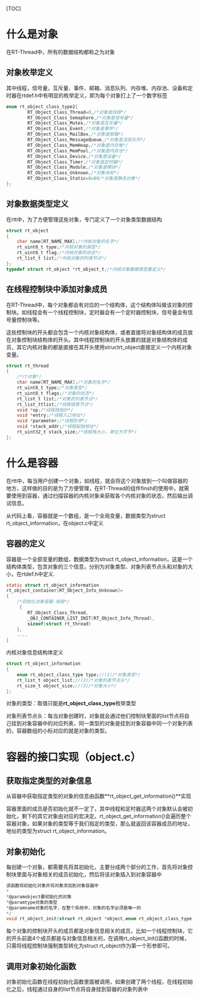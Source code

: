 [TOC]



# 什么是对象

在RT-Thread中，所有的数据结构都称之为对象

## 对象枚举定义

其中线程，信号量，互斥量、事件、邮箱、消息队列、内存堆、内存池、设备和定时器在rtdef.h中有明显的枚举定义，即为每个对象打上了一个数字标签

```c
enum rt_object_class_type2{
        RT_Object_Class_Thread=0,/*对象是线程*/
        RT_Object_Class_Semaphore,/*对象是信号量*/
        RT_Object_Class_Mutex,/*对象是互斥量*/
        RT_Object_Class_Event,/*对象是事件*/
        RT_Object_Class_MailBox,/*对象是邮箱*/
        RT_Object_Class_MessageQueue,/*对象是消息队列*/
        RT_Object_Class_MemHeap,/*对象是内存堆*/
        RT_Object_Class_MemPool,/*对象是内存池*/
        RT_Object_Class_Device,/*对象是设备*/
        RT_Object_Class_Timer,/*对象是定时器*/
        RT_Object_Class_Module,/*对象是模块*/
        RT_Object_Class_Unknown,/*对象未知*/
        RT_Object_Class_Static=0x80/*对象是静态对象*/
};
```

## 对象数据类型定义

在rtt中，为了方便管理这些对象，专门定义了一个对象类型数据结构

```c
struct rt_object
{
    char name[RT_NAME_MAX];/*内核对象的名字*/
    rt_uint8_t type;/*内核对象的类型*/
    rt_uint8_t flag;/*内核对象的状态*/
    rt_list_t list;/*内核对象的列表节点*/
};
typedef struct rt_object *rt_object_t;/*内核对象数据类型重定义*/
```

## 在线程控制块中添加对象成员

在RT-Thread中，每个对象都会有对应的一个结构体，这个结构体叫做该对象的控制块。如线程会有一个线程控制块，定时器会有一个定时器控制块，信号量会有信号量控制块等。

这些控制块的开头都会包含一个内核对象结构体，或者直接将对象结构体的成员放在对象控制块结构体的开头。其中线程控制块的开头放置的就是对象结构体的成员，其它内核对象的都是直接在其开头使用structrt_object直接定义一个内核对象变量。

```c
struct rt_thread
{
    /*rt对象*/
    char name[RT_NAME_MAX];/*对象的名字*/
    rt_uint8_t type;/*对象类型*/
    rt_uint8_t flags;/*对象的状态*/
    rt_list_t list;/*对象的列表节点*/
    rt_list_ttlist;/*线程链表节点*/
    void *sp;/*线程栈指针*/
    void *entry;/*线程入口地址*/
    void *parameter;/*线程形参*/
    void *stack_addr;/*线程起始地址*/
    rt_uint32_t stack_size;/*线程栈大小，单位为字节*/
};
```

# 什么是容器

在rtt中，每当用户创建一个对象，如线程，就会将这个对象放到一个叫做容器的地方，这样做的目的是为了方便管理，在RT-Thread的组件finsh的使用中，就需要使用到容器，通过扫描容器的内核对象来获取各个内核对象的状态，然后输出调试信息。

从代码上看，容器就是一个数组，是一个全局变量，数据类型为struct rt_object_information，在object.c中定义

## 容器的定义

容器是一个全部变量的数组，数据类型为struct rt_object_information，这是一个结构体类型，包含对象的三个信息，分别为对象类型、对象列表节点头和对象的大小，在rtdef.h中定义.

```c
static struct rt_object_information
rt_object_container[RT_Object_Info_Unknown]=
{
    /*初始化对象容器-线程*/
     {
        RT_Object_Class_Thread,
        _OBJ_CONTAINER_LIST_INIT(RT_Object_Info_Thread),
        sizeof(struct rt_thread)
	},
    ....
}
```

内核对象信息结构体定义

```c
struct rt_object_information
{
    enum rt_object_class_type type;//(1)/*对象类型*/
    rt_list_t object_list;//(2)/*对象列表节点头*/
    rt_size_t object_size;//(3)/*对象大小*/
};
```

对象的类型：取值只能是**rt_object_class_type**枚举类型

对象列表节点头：每当对象创建时，对象就会通过他们控制块里面的list节点将自己挂到对象容器中的对应列表，同一类型的对象是挂到对象容器中同一个对象列表的，容器数组的小标对应的就是对象的类型。

# 容器的接口实现（object.c）

## 获取指定类型的对象信息

从容器中获取指定类型的对象的信息由函数**rt_object_get_information()**实现

容器里面的成员是否初始化就不一定了，其中线程和定时器这两个对象默认会被初始化，剩下的其它对象由对应的宏决定。rt_object_get_information()会遍历整个容器对象，如果对象的类型等于我们指定的类型，那么就返回该容器成员的地址，地址的类型为struct rt_object_information。

## 对象初始化

每创建一个对象，都需要先将其初始化，主要分成两个部分的工作，首先将对象控制块里面与对象相关的成员初始化，然后将该对象插入到对象容器中

```c
该函数将初始化对象并将对象添加到对象容器中
*
*@paramobject要初始化的对象
*@paramtype对象的类型
*@paramname对象的名字，在整个系统中，对象的名字必须是唯一的
*/
void rt_object_init(struct rt_object *object,enum rt_object_class_type type,const char *name)
```

每个对象的控制块开头的成员都是对象信息相关的成员，比如一个线程控制块，它的开头前面4个成员都是与对象信息相关的，在调用rt_object_init()函数的时候，只需将线程控制块强制类型转化为struct rt_object作为第一个形参即可。

## 调用对象初始化函数

对象初始化函数在线程初始化函数里面被调用，如果创建了两个线程，在线程初始化之后，线程通过自身的list节点将自身挂到容器的对象列表中